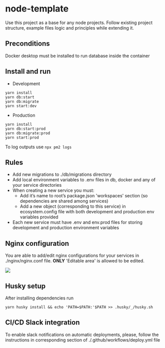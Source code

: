 # node-template

Use this project as a base for any node projects. Follow existing project structure, example files logic and principles while extending it.

## Preconditions

Docker desktop must be installed to run database inside the container

## Install and run

* Development
```
yarn install
yarn db:start
yarn db:migrate
yarn start:dev
```

* Production
```
yarn install
yarn db:start:prod
yarn db:migrate:prod
yarn start:prod
```

To log outputs use ```npx pm2 logs```

## Rules

* Add new migrations to ./db/migrations directory
* Add local environment variables to .env files in db, docker and any of your service directories
* When creating a new service you must:
  * Add it’s name to root’s package.json 'workspaces' section (so dependencies are shared among services)
  * Add a new object (corresponding to this service) in ecosystem.config file with both development and production env variables provided
* Each new service must have .env and env.prod files for storing development and production environment variables

## Nginx configuration

You are able to add/edit nginx configurations for your services in ./nginx/nginx.conf file. **ONLY** 'Editable area' is allowed to be edited.

![](https://user-images.githubusercontent.com/36966618/173400736-61ac3a39-7f8c-4d3c-92ed-b74b5b1695dc.jpg)

## Husky setup

After installing dependencies run 
```
yarn husky install && echo 'PATH=$PATH:'$PATH >> .husky/_/husky.sh
```
## CI/CD Slack integration
To enable slack notifications on automatic deployments, please, follow the instructions in corresponding section of ./.github/workflows/deploy.yml file
